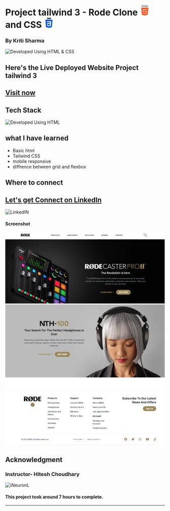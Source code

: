 # Project tailwind 3 -  Rode Clone ![HTML](./images/html-5%20(1).png)  and CSS ![CSS](./images/css-3.png)

### By Kriti Sharma

![Developed Using HTML & CSS](https://img.shields.io/badge/Developed%20Using-HTML%20%26%20CSS-yellowgreen)
## Here's the Live Deployed Website Project tailwind 3
## [Visit now]()

## Tech Stack
![Developed Using HTML](https://img.shields.io/badge/Developed%20Using-HTML%20%26%20CSS-yellowgreen)

## what I have learned
- Basic html
- Tailwind CSS
- mobile responsive
- diffrence between grid and flexbox

## Where to connect
## [Let's get Connect on LinkedIn](https://www.linkedin.com/in/kriti-sharma-1b5a60169/) 
![LinkedIN](https://img.shields.io/badge/%20LinkedIn%20-blue)


#### Screenshot
![Project](./images/Screenshot%202022-09-20%20at%2010.18.03%20PM.png)
![Project](./images/Screenshot%202022-09-20%20at%2010.18.39%20PM.png)
![Project](./images/Screenshot%202022-09-20%20at%2010.19.46%20PM.png)

## Acknowledgment
### Instructor- Hitesh Choudhary
![iNeuronL](https://img.shields.io/badge/iNeuron%20%20-red)
#### This project took around 7 hours to complete.

---
